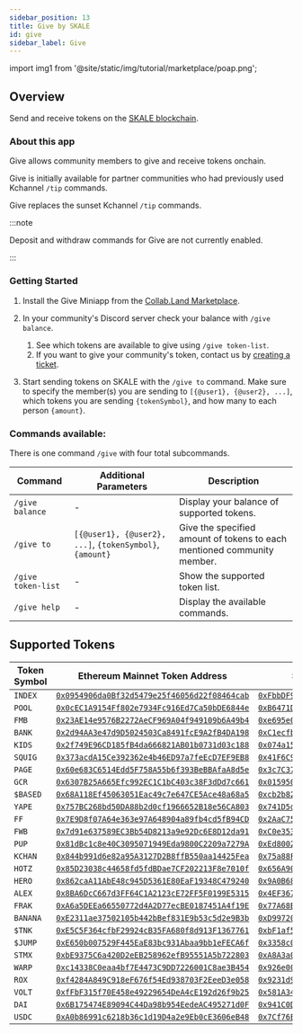 ```yaml
---
sidebar_position: 13
title: Give by SKALE
id: give
sidebar_label: Give
---
```


import img1 from '@site/static/img/tutorial/marketplace/poap.png';

## Overview

Send and receive tokens on the [SKALE blockchain](https://skale.space/).

### About this app

Give allows community members to give and receive tokens onchain<!-- on the SKALE blockchain. Tokens are sent between members' [gmPASS-controlled smart accounts](/help-docs/key-features/gm-pass), creating a personal web of onchain connections between community members-->.

Give is initially available for partner communities who had previously used Kchannel `/tip` commands.

Give replaces the sunset Kchannel `/tip` commands.

:::note

Deposit and withdraw commands for Give are not currently enabled.

:::

### Getting Started

1. Install the Give Miniapp from the [Collab.Land Marketplace](https://cc.collab.land).

2. In your community's Discord server check your balance with `/give balance`.
   1. See which tokens are available to give using `/give token-list`.
   2. If you want to give your community's token, contact us by [creating a ticket](https://collabland.freshdesk.com/support/tickets/new).
3. Start sending tokens on SKALE with the `/give to` command. Make sure to specify the member(s) you are sending to `[{@user1}, {@user2}, ...]`, which tokens you are sending `{tokenSymbol}`, and how many to each person `{amount}`.

### Commands available:

There is one command `/give` with four total subcommands.

| Command | Additional Parameters | Description |
|--------------------|-----------------------------------------------|----------------------------------------------------------|
| `/give balance`    | -                                             | Display your balance of supported tokens.               |
| `/give to`         | `[{@user1}, {@user2}, ...]`, `{tokenSymbol}`, `{amount}` | Give the specified amount of tokens to each mentioned community member. |
| `/give token-list` | -                                             | Show the supported token list.                           |
| `/give help`       | -                                             | Display the available commands.                          |

## Supported Tokens

| Token Symbol | Ethereum Mainnet Token Address                                                                                                 | SKALE Chain Token Address                                                                                                                                              |
|--------------|-----------------------------------------------------------------------------------------------------------------------|-----------------------------------------------------------------------------------------------------------------------------------------------------------------------|
| `INDEX`      | [`0x0954906da0Bf32d5479e25f46056d22f08464cab`](https://etherscan.io/token/0x0954906da0Bf32d5479e25f46056d22f08464cab) | [`0xFbbDF9aC97093b1E88aB79F7D0c296d9cc5eD0d0`](https://honorable-steel-rasalhague.explorer.mainnet.skalenodes.com/address/0xFbbDF9aC97093b1E88aB79F7D0c296d9cc5eD0d0) |
| `POOL`       | [`0x0cEC1A9154Ff802e7934Fc916Ed7Ca50bDE6844e`](https://etherscan.io/token/0x0cEC1A9154Ff802e7934Fc916Ed7Ca50bDE6844e) | [`0xB6471DE869aBb02D5D4cfAf45a892F3c9807979F`](https://honorable-steel-rasalhague.explorer.mainnet.skalenodes.com/address/0xB6471DE869aBb02D5D4cfAf45a892F3c9807979F) |
| `FMB`        | [`0x23AE14e9576B2272AeCF969A04f949109b6A49b4`](https://etherscan.io/token/0x23AE14e9576B2272AeCF969A04f949109b6A49b4) | [`0xe695e0309a43b39B4C85d54EFd0096e41ddFB6d7`](https://honorable-steel-rasalhague.explorer.mainnet.skalenodes.com/address/0xe695e0309a43b39B4C85d54EFd0096e41ddFB6d7) |
| `BANK`       | [`0x2d94AA3e47d9D5024503Ca8491fcE9A2fB4DA198`](https://etherscan.io/token/0x2d94AA3e47d9D5024503Ca8491fcE9A2fB4DA198) | [`0xC1ecfb19a5E9D513ed776fea255FCE9d32c8f38b`](https://honorable-steel-rasalhague.explorer.mainnet.skalenodes.com/address/0xC1ecfb19a5E9D513ed776fea255FCE9d32c8f38b) |
| `KIDS`       | [`0x2f749E96CD185fB4da666821AB01b0731d03c188`](https://etherscan.io/token/0x2f749E96CD185fB4da666821AB01b0731d03c188) | [`0x074a152a46A4F39c4093A704cEC80365e3D84027`](https://honorable-steel-rasalhague.explorer.mainnet.skalenodes.com/address/0x074a152a46A4F39c4093A704cEC80365e3D84027) |
| `SQUIG`      | [`0x373acdA15Ce392362e4b46ED97a7feEcD7EF9EB8`](https://etherscan.io/token/0x373acdA15Ce392362e4b46ED97a7feEcD7EF9EB8) | [`0x41F6C97b665F9dA12C945A4f60145D3604019989`](https://honorable-steel-rasalhague.explorer.mainnet.skalenodes.com/address/0x41F6C97b665F9dA12C945A4f60145D3604019989) |
| `PAGE`       | [`0x60e683C6514Edd5F758A55b6f393BeBBAfaA8d5e`](https://etherscan.io/token/0x60e683C6514Edd5F758A55b6f393BeBBAfaA8d5e) | [`0x3c7C37b72D0AfC2d89a554D67d5905A2AF4b084C`](https://honorable-steel-rasalhague.explorer.mainnet.skalenodes.com/address/0x3c7C37b72D0AfC2d89a554D67d5905A2AF4b084C) |
| `GCR`        | [`0x6307B25A665Efc992EC1C1bC403c38F3dDd7c661`](https://etherscan.io/token/0x6307B25A665Efc992EC1C1bC403c38F3dDd7c661) | [`0x0159506b0C7748ce074EC2828db5F0B89B0F663C`](https://honorable-steel-rasalhague.explorer.mainnet.skalenodes.com/address/0x0159506b0C7748ce074EC2828db5F0B89B0F663C) |
| `$BASED`     | [`0x68A118Ef45063051Eac49c7e647CE5Ace48a68a5`](https://etherscan.io/token/0x68A118Ef45063051Eac49c7e647CE5Ace48a68a5) | [`0xcb2b82c6d54d0914Cf8078ed7E7D807048eE7f07`](https://honorable-steel-rasalhague.explorer.mainnet.skalenodes.com/address/0xcb2b82c6d54d0914Cf8078ed7E7D807048eE7f07) |
| `YAPE`       | [`0x757BC268bd50DA88b2d0cf1966652B18e56CA803`](https://etherscan.io/token/0x757BC268bd50DA88b2d0cf1966652B18e56CA803) | [`0x741D5d0eFE5Bac351244980BC6fFDEAAbD471e23`](https://honorable-steel-rasalhague.explorer.mainnet.skalenodes.com/address/0x741D5d0eFE5Bac351244980BC6fFDEAAbD471e23) |
| `FF`         | [`0x7E9D8f07A64e363e97A648904a89fb4cd5fB94CD`](https://etherscan.io/token/0x7E9D8f07A64e363e97A648904a89fb4cd5fB94CD) | [`0x2AaC75C0C67f62E819294A0A17898e39E7AbB616`](https://honorable-steel-rasalhague.explorer.mainnet.skalenodes.com/address/0x2AaC75C0C67f62E819294A0A17898e39E7AbB616) |
| `FWB`        | [`0x7d91e637589EC3Bb54D8213a9e92Dc6E8D12da91`](https://etherscan.io/token/0x7d91e637589EC3Bb54D8213a9e92Dc6E8D12da91) | [`0xC0e35359f2144Fc8513cCa32399D223440f14E3C`](https://honorable-steel-rasalhague.explorer.mainnet.skalenodes.com/address/0xC0e35359f2144Fc8513cCa32399D223440f14E3C) |
| `PUP`        | [`0x81dBc1c8e40C3095071949Eda9800C2209a7279A`](https://etherscan.io/token/0x81dBc1c8e40C3095071949Eda9800C2209a7279A) | [`0xEd8002e1A1d32aBBaDd47Df74A97f808dBaf25dB`](https://honorable-steel-rasalhague.explorer.mainnet.skalenodes.com/address/0xEd8002e1A1d32aBBaDd47Df74A97f808dBaf25dB) |
| `KCHAN`      | [`0x844b991d6e82a95A3127D2B8ffB550aa14425Fea`](https://etherscan.io/token/0x844b991d6e82a95A3127D2B8ffB550aa14425Fea) | [`0x75a88F950786Fd4B77fa2438f70a292191e04f00`](https://honorable-steel-rasalhague.explorer.mainnet.skalenodes.com/address/0x75a88F950786Fd4B77fa2438f70a292191e04f00) |
| `HOTZ`       | [`0x85D23038c44658fd5fdBDae7CF202213F8e7010f`](https://etherscan.io/token/0x85D23038c44658fd5fdBDae7CF202213F8e7010f) | [`0x656A9095Dfaa8aFBbab72F7e3E06cC555017D492`](https://honorable-steel-rasalhague.explorer.mainnet.skalenodes.com/address/0x656A9095Dfaa8aFBbab72F7e3E06cC555017D492) |
| `HERO`       | [`0x862caA11AbE48c945D5361E80EaF19348C479240`](https://etherscan.io/token/0x862caA11AbE48c945D5361E80EaF19348C479240) | [`0x9A0B684F0D1e00909e811d0bA192B79e6340cd1f`](https://honorable-steel-rasalhague.explorer.mainnet.skalenodes.com/address/0x9A0B684F0D1e00909e811d0bA192B79e6340cd1f) |
| `ALEX`       | [`0x8BA6DcC667d3FF64C1A2123cE72FF5F0199E5315`](https://etherscan.io/token/0x8BA6DcC667d3FF64C1A2123cE72FF5F0199E5315) | [`0x4EF367d62AF8DD0b91Facd39E6D6eF1802ec7D26`](https://honorable-steel-rasalhague.explorer.mainnet.skalenodes.com/address/0x4EF367d62AF8DD0b91Facd39E6D6eF1802ec7D26) |
| `FRAK`       | [`0xA6a5DEEa66550772d4A2D77ecBE0187451A4f19E`](https://etherscan.io/token/0xA6a5DEEa66550772d4A2D77ecBE0187451A4f19E) | [`0x77A68B7A9A42E0753783b16F7312A214Ce0eCc18`](https://honorable-steel-rasalhague.explorer.mainnet.skalenodes.com/address/0x77A68B7A9A42E0753783b16F7312A214Ce0eCc18) |
| `BANANA`     | [`0xE2311ae37502105b442bBef831E9b53c5d2e9B3b`](https://etherscan.io/token/0xE2311ae37502105b442bBef831E9b53c5d2e9B3b) | [`0xD997204Baa2949FD11e61B049aB30A7050A5dC28`](https://honorable-steel-rasalhague.explorer.mainnet.skalenodes.com/address/0xD997204Baa2949FD11e61B049aB30A7050A5dC28) |
| `$TNK`       | [`0xE5C5F364cfbF29924cB35FA680f8d913F1367761`](https://etherscan.io/token/0xE5C5F364cfbF29924cB35FA680f8d913F1367761) | [`0xbF1af502a12F4Db313ebe1a0Ba2df7E47fB339a7`](https://honorable-steel-rasalhague.explorer.mainnet.skalenodes.com/address/0xbF1af502a12F4Db313ebe1a0Ba2df7E47fB339a7) |
| `$JUMP`      | [`0xE650b007529F445EaE83bc931Abaa9bb1eFECA6f`](https://etherscan.io/token/0xE650b007529F445EaE83bc931Abaa9bb1eFECA6f) | [`0x3358c0A3348B5350395241E083af46Ca7Adcae83`](https://honorable-steel-rasalhague.explorer.mainnet.skalenodes.com/address/0x3358c0A3348B5350395241E083af46Ca7Adcae83) |
| `STMX`       | [`0xbE9375C6a420D2eEB258962efB95551A5b722803`](https://etherscan.io/token/0xbE9375C6a420D2eEB258962efB95551A5b722803) | [`0xA8A3a0eb590F4eB1fff4aEcC87985acCe9c0C76d`](https://honorable-steel-rasalhague.explorer.mainnet.skalenodes.com/address/0xA8A3a0eb590F4eB1fff4aEcC87985acCe9c0C76d) |
| `WARP`       | [`0xc14338C0eaa4bf7E4473C9DD7226001C8ae3B454`](https://etherscan.io/token/0xc14338C0eaa4bf7E4473C9DD7226001C8ae3B454) | [`0x926e0056039A822d5e0fB8E613E21Bf9B6FC73C7`](https://honorable-steel-rasalhague.explorer.mainnet.skalenodes.com/address/0x926e0056039A822d5e0fB8E613E21Bf9B6FC73C7) |
| `ROX`        | [`0xf4284A849C918eF676f54Ed938703F2EeeD3e058`](https://etherscan.io/token/0xf4284A849C918eF676f54Ed938703F2EeeD3e058) | [`0x9231d9542457Fb007069Ad174eb544e175AF10F0`](https://honorable-steel-rasalhague.explorer.mainnet.skalenodes.com/address/0x9231d9542457Fb007069Ad174eb544e175AF10F0) |
| `VOLT`       | [`0xfFbF315f70E458e49229654DeA4cE192d26f9b25`](https://etherscan.io/token/0xfFbF315f70E458e49229654DeA4cE192d26f9b25) | [`0x581A3453BAfd3e860c489898084260c80603C4F1`](https://honorable-steel-rasalhague.explorer.mainnet.skalenodes.com/address/0x581A3453BAfd3e860c489898084260c80603C4F1) |
| `DAI`        | [`0x6B175474E89094C44Da98b954EedeAC495271d0F`](https://etherscan.io/token/0x6B175474E89094C44Da98b954EedeAC495271d0F) | [`0x941C0Dd6055787aE9D417620E8F4F540d8B9D9E5`](https://honorable-steel-rasalhague.explorer.mainnet.skalenodes.com/address/0x941C0Dd6055787aE9D417620E8F4F540d8B9D9E5) |
| `USDC`       | [`0xA0b86991c6218b36c1d19D4a2e9Eb0cE3606eB48`](https://etherscan.io/token/0xA0b86991c6218b36c1d19D4a2e9Eb0cE3606eB48) | [`0x7Cf76E740Cb23b99337b21F392F22c47Ad910c67`](https://honorable-steel-rasalhague.explorer.mainnet.skalenodes.com/address/0x7Cf76E740Cb23b99337b21F392F22c47Ad910c67) |

